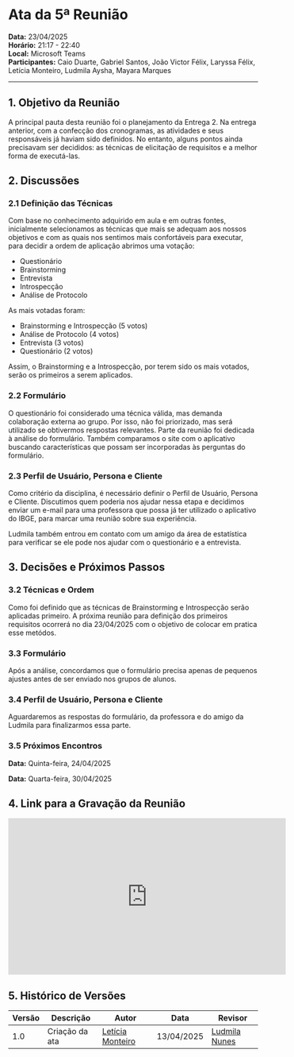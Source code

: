 # Ata da 5ª Reunião

**Data:** 23/04/2025  
**Horário:** 21:17 - 22:40  
**Local:** Microsoft Teams  
**Participantes:** Caio Duarte, Gabriel Santos, João Victor Félix, Laryssa Félix, Letícia Monteiro, Ludmila Aysha, Mayara Marques

---

## 1. Objetivo da Reunião

A principal pauta desta reunião foi o planejamento da Entrega 2. Na entrega anterior, com a confecção dos cronogramas, as atividades e seus responsáveis já haviam sido definidos. No entanto, alguns pontos ainda precisavam ser decididos: as técnicas de elicitação de requisitos e a melhor forma de executá-las.

## 2. Discussões

### 2.1 Definição das Técnicas 

Com base no conhecimento adquirido em aula e em outras fontes, inicialmente selecionamos as técnicas que mais se adequam aos nossos objetivos e com as quais nos sentimos mais confortáveis para executar, para decidir a ordem de aplicação abrimos uma votação:

- Questionário  
- Brainstorming  
- Entrevista  
- Introspecção  
- Análise de Protocolo  

As mais votadas foram:  

- Brainstorming e Introspecção (5 votos)  
- Análise de Protocolo (4 votos)  
- Entrevista (3 votos)  
- Questionário (2 votos)  

Assim, o Brainstorming e a Introspecção, por terem sido os mais votados, serão os primeiros a serem aplicados.

### 2.2 Formulário 

O questionário foi considerado uma técnica válida, mas demanda colaboração externa ao grupo. Por isso, não foi priorizado, mas será utilizado se obtivermos respostas relevantes. Parte da reunião foi dedicada à análise do formulário. Também comparamos o site com o aplicativo buscando características que possam ser incorporadas às perguntas do formulário.

### 2.3 Perfil de Usuário, Persona e Cliente 

Como critério da disciplina, é necessário definir o Perfil de Usuário, Persona e Cliente. Discutimos quem poderia nos ajudar nessa etapa e decidimos enviar um e-mail para uma professora que possa já ter utilizado o aplicativo do IBGE, para marcar uma reunião sobre sua experiência.

Ludmila também entrou em contato com um amigo da área de estatística para verificar se ele pode nos ajudar com o questionário e a entrevista.

## 3. Decisões e Próximos Passos

### 3.2 Técnicas e Ordem 
Como foi definido que as técnicas de Brainstorming e Introspecção serão aplicadas primeiro. A próxima reunião para definição dos primeiros requisitos ocorrerá no dia 23/04/2025 com o objetivo de colocar em pratica esse metódos.

### 3.3 Formulário 

Após a análise, concordamos que o formulário precisa apenas de pequenos ajustes antes de ser enviado nos grupos de alunos.

### 3.4 Perfil de Usuário, Persona e Cliente 

Aguardaremos as respostas do formulário, da professora e do amigo da Ludmila para finalizarmos essa parte.

### 3.5 Próximos Encontros

**Data:** Quinta-feira, 24/04/2025

**Data:** Quarta-feira, 30/04/2025

## 4. Link para a Gravação da Reunião

<iframe width="560" height="315" src="https://www.youtube.com/embed/rwdjrZ9rKWQ" frameborder="0" allowfullscreen></iframe>


## 5. Histórico de Versões

| Versão | Descrição                        | Autor           | Data        | Revisor      |
|--------|----------------------------------|------------------|-------------|--------------|
| 1.0    | Criação da ata                   | [Letícia Monteiro](https://github.com/LeticiaMonteiroo)    | 13/04/2025  | [Ludmila Nunes](https://github.com/ludmilaaysha?tab=repositories) |
